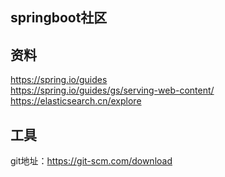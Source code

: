 ## springboot社区  

## 资料  
https://spring.io/guides  
https://spring.io/guides/gs/serving-web-content/  
https://elasticsearch.cn/explore  

## 工具  
git地址：https://git-scm.com/download

